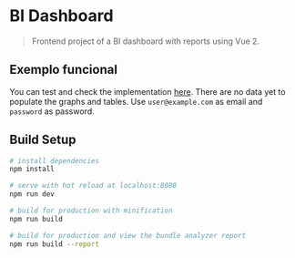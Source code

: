 # BI Dashboard

> Frontend project of a BI dashboard with reports using Vue 2.

## Exemplo funcional

You can test and check the implementation [here](https://bi-dashboard-68a974.netlify.app). There are no data yet to populate the graphs and tables. Use `user@example.com` as email and `password` as password.

## Build Setup

``` bash
# install dependencies
npm install

# serve with hot reload at localhost:8080
npm run dev

# build for production with minification
npm run build

# build for production and view the bundle analyzer report
npm run build --report
```
